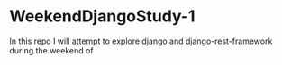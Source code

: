 # WeekendDjangoStudy-1
In this repo I will attempt to explore django and django-rest-framework during the weekend of 

